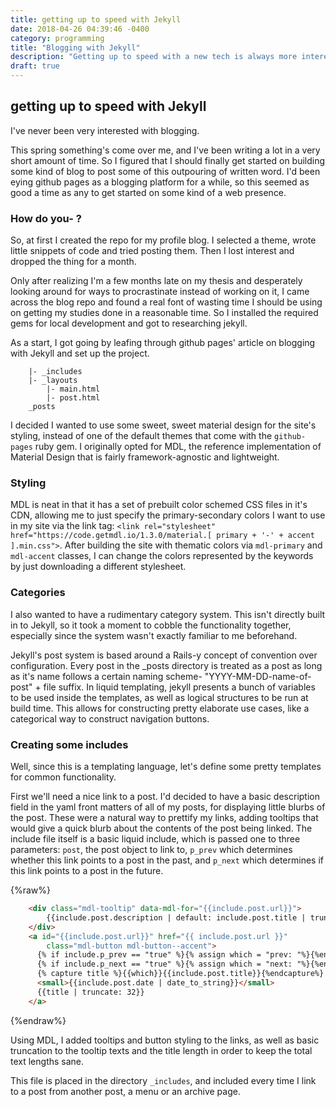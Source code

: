 ```yaml
---
title: getting up to speed with Jekyll
date: 2018-04-26 04:39:46 -0400
category: programming
title: "Blogging with Jekyll"
description: "Getting up to speed with a new tech is always more interesting than doing what you're supposed to"
draft: true
---
```


## getting up to speed with Jekyll

I've never been very interested with blogging.

This spring something's come over me, and I've been writing a lot in a very short amount of time. So I figured that I should finally get started on building some kind of blog to post some of this outpouring of written word. I'd been eying github pages as a blogging platform for a while, so this seemed as good a time as any to get started on some kind of a web presence.

### How do you- ?

So, at first I created the repo for my profile blog. I selected a theme, wrote little snippets of code and tried posting them. Then I lost interest and dropped the thing for a month.

Only after realizing I'm a few months late on my thesis and desperately looking around for ways to procrastinate instead of working on it, I came across the blog repo and found a real font of wasting time I should be using on getting my studies done in a reasonable time. So I installed the required gems for local development and got to researching jekyll.

As a start, I got going by leafing through github pages' article on blogging with Jekyll and set up the project.

```
    |- _includes
    |- _layouts
        |- main.html
        |- post.html
    _posts
```

I decided I wanted to use some sweet, sweet material design for the site's styling, instead of one of the default themes that come with the `github-pages` ruby gem. I originally opted for MDL, the reference implementation of Material Design that is fairly framework-agnostic and lightweight.

### Styling

MDL is neat in that it has a set of prebuilt color schemed CSS files in it's CDN, allowing me to just specify the primary-secondary colors I want to use in my site via the link tag: `<link rel="stylesheet" href="https://code.getmdl.io/1.3.0/material.[ primary + '-' + accent ].min.css">`. After building the site with thematic colors via `mdl-primary` and `mdl-accent` classes, I can change the colors represented by the keywords by just downloading a different stylesheet.

### Categories

I also wanted to have a rudimentary category system. This isn't directly built in to Jekyll, so it took a moment to cobble the functionality together, especially since the system wasn't exactly familiar to me beforehand.

Jekyll's post system is based around a Rails-y concept of convention over configuration. Every post in the _posts directory is treated as a post as long as it's name follows a certain naming scheme- "YYYY-MM-DD-name-of-post" + file suffix. In liquid templating, jekyll presents a bunch of variables to be used inside the templates, as well as logical structures to be run at build time. This allows for constructing pretty elaborate use cases, like a categorical way to construct navigation buttons.

### Creating some includes

Well, since this is a templating language, let's define some pretty templates for common functionality.

First we'll need a nice link to a post. I'd decided to have a basic description field in the yaml front matters of all of my posts, for displaying little blurbs of the post. These were a natural way to prettify my links, adding tooltips that would give a quick blurb about the contents of the post being linked. The include file itself is a basic liquid include, which is passed one to three parameters: `post`, the post object to link to, `p_prev` which determines whether this link points to a post in the past, and `p_next` which determines if this link points to a post in the future.

{%raw%}
```html
    <div class="mdl-tooltip" data-mdl-for="{{include.post.url}}">
        {{include.post.description | default: include.post.title | truncate: 52}}
    </div>
    <a id="{{include.post.url}}" href="{{ include.post.url }}"
        class="mdl-button mdl-button--accent">
      {% if include.p_prev == "true" %}{% assign which = "prev: "%}{%endif%}
      {% if include.p_next == "true" %}{% assign which = "next: "%}{%endif%}
      {% capture title %}{{which}}{{include.post.title}}{%endcapture%}
      <small>{{include.post.date | date_to_string}}</small>
      {{title | truncate: 32}}
    </a>
```
{%endraw%}

Using MDL, I added tooltips and button styling to the links, as well as basic truncation to the tooltip texts and the title length in order to keep the total text lengths sane.

This file is placed in the directory `_includes`, and included every time I link to a post from another post, a menu or an archive page.
